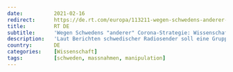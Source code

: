 ```yaml
---
date:          2021-02-16
redirect:      https://de.rt.com/europa/113211-wegen-schwedens-anderer-corona-strategie/
title:         RT DE
subtitle:      'Wegen Schwedens "anderer" Corona-Strategie: Wissenschaftler sollen Öffentlichkeit manipuliert haben'
description:   'Laut Berichten schwedischer Radiosender soll eine Gruppe aus Wissenschaftlern und Akademikern durch eine Social-Media-Kampagne versucht haben, Schwedens Ruf im Ausland aufgrund seiner "anderen" Corona-Strategie zu diskreditieren, die auf Freiwilligkeit der Bevölkerung setzt.'
country:       DE
categories:    [Wissenschaft]
tags:          [schweden, massnahmen, manipulation]
---
```

